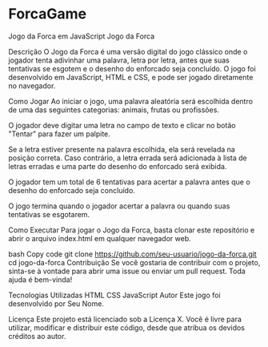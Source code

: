 # ForcaGame
Jogo da Forca em JavaScript
Jogo da Forca

Descrição
O Jogo da Forca é uma versão digital do jogo clássico onde o jogador tenta adivinhar uma palavra, letra por letra, antes que suas tentativas se esgotem e o desenho do enforcado seja concluído. O jogo foi desenvolvido em JavaScript, HTML e CSS, e pode ser jogado diretamente no navegador.

<span>Como Jogar<span>
Ao iniciar o jogo, uma palavra aleatória será escolhida dentro de uma das seguintes categorias: animais, frutas ou profissões.

O jogador deve digitar uma letra no campo de texto e clicar no botão "Tentar" para fazer um palpite.

Se a letra estiver presente na palavra escolhida, ela será revelada na posição correta. Caso contrário, a letra errada será adicionada à lista de letras erradas e uma parte do desenho do enforcado será exibida.

O jogador tem um total de 6 tentativas para acertar a palavra antes que o desenho do enforcado seja concluído.

O jogo termina quando o jogador acertar a palavra ou quando suas tentativas se esgotarem.

Como Executar
Para jogar o Jogo da Forca, basta clonar este repositório e abrir o arquivo index.html em qualquer navegador web.

bash
Copy code
git clone https://github.com/seu-usuario/jogo-da-forca.git
cd jogo-da-forca
Contribuição
Se você gostaria de contribuir com o projeto, sinta-se à vontade para abrir uma issue ou enviar um pull request. Toda ajuda é bem-vinda!

Tecnologias Utilizadas
HTML
CSS
JavaScript
Autor
Este jogo foi desenvolvido por Seu Nome.

Licença
Este projeto está licenciado sob a Licença X. Você é livre para utilizar, modificar e distribuir este código, desde que atribua os devidos créditos ao autor.
